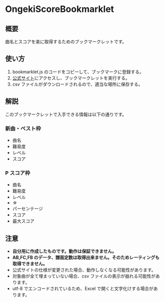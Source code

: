 # OngekiScoreBookmarklet

## 概要

曲名とスコアを楽に取得するためのブックマークレットです。

## 使い方

1. bookmarklet.js のコードをコピーして、ブックマークに登録する。
2. [公式サイト](https://ongeki-net.com/ongeki-mobile/home/ratingTargetMusic/)にアクセスし、ブックマークレットを実行する。
3. csv ファイルがダウンロードされるので、適当な場所に保存する。

## 解説

このブックマークレットで入手できる情報は以下の通りです。

### 新曲・ベスト枠

- 曲名
- 難易度
- レベル
- スコア

### P スコア枠

- 曲名
- 難易度
- レベル
- ☆
- パーセンテージ
- スコア
- 最大スコア

## 注意

- **自分用に作成したものです。動作は保証できません。**
- **AB,FC,FB のデータ、譜面定数は取得出来ません。そのためレーティングも取得できません。**
- 公式サイトの仕様が変更された場合、動作しなくなる可能性があります。
- 対象曲が全て埋まっていない場合、csv ファイルの表示が崩れる可能性があります。
- utf-8 でエンコードされているため、Excel で開くと文字化けする場合があります。
